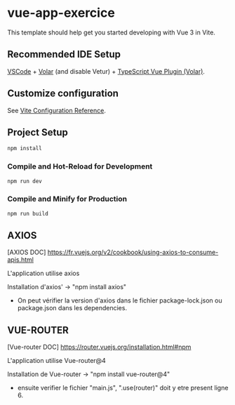 # vue-app-exercice

This template should help get you started developing with Vue 3 in Vite.

## Recommended IDE Setup

[VSCode](https://code.visualstudio.com/) + [Volar](https://marketplace.visualstudio.com/items?itemName=Vue.volar) (and disable Vetur) + [TypeScript Vue Plugin (Volar)](https://marketplace.visualstudio.com/items?itemName=Vue.vscode-typescript-vue-plugin).

## Customize configuration

See [Vite Configuration Reference](https://vitejs.dev/config/).

## Project Setup

```sh
npm install
```

### Compile and Hot-Reload for Development

```sh
npm run dev
```

### Compile and Minify for Production

```sh
npm run build
```

## AXIOS
[AXIOS DOC] https://fr.vuejs.org/v2/cookbook/using-axios-to-consume-apis.html

L'application utilise axios

Installation d'axios' -> "npm install axios"

- On peut vérifier la version d'axios dans le fichier package-lock.json ou package.json dans les dependencies.

## VUE-ROUTER
[Vue-router DOC] https://router.vuejs.org/installation.html#npm

L'application utilise Vue-router@4

Installation de Vue-router -> "npm install vue-router@4"

- ensuite verifier le fichier "main.js", ".use(router)" doit y etre present ligne 6.

